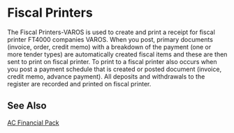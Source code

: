 ﻿---
Title: "Fiscal Printers"
Author: Autocont
Date: 07/31/2018
Product: dynamics-nav-2018
Contentlocale: en
---

# <a name = "ac-fp-fiscal-printers" > </a> Fiscal Printers 

The Fiscal Printers-VAROS is used to create and print a receipt for fiscal printer FT4000 companies VAROS. When you post, primary documents (invoice, order, credit memo) with a breakdown of the payment (one or more tender types) are automatically created fiscal items and these are then sent to print on fiscal printer. To print to a fiscal printer also occurs when you post a payment schedule that is created or posted document (invoice, credit memo, advance payment).
All deposits and withdrawals to the register are recorded and printed on fiscal printer.

## <a name = "see-also" > </a>See Also  
[AC Financial Pack](ac-fp-financial-pack.md)  
